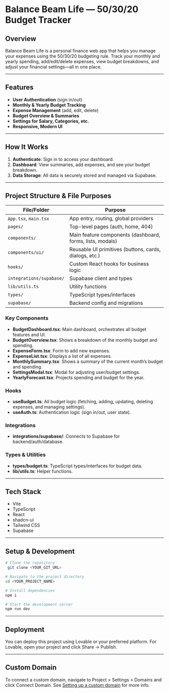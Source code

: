 # Balance Beam Life — 50/30/20 Budget Tracker

## Overview

Balance Beam Life is a personal finance web app that helps you manage your expenses using the 50/30/20 budgeting rule. Track your monthly and yearly spending, add/edit/delete expenses, view budget breakdowns, and adjust your financial settings—all in one place.

---

## Features

- **User Authentication** (sign in/out)
- **Monthly & Yearly Budget Tracking**
- **Expense Management** (add, edit, delete)
- **Budget Overview & Summaries**
- **Settings for Salary, Categories, etc.**
- **Responsive, Modern UI**

---

## How It Works

1. **Authenticate**: Sign in to access your dashboard.
2. **Dashboard**: View summaries, add expenses, and see your budget breakdown.
3. **Data Storage**: All data is securely stored and managed via Supabase.

---

## Project Structure & File Purposes

| File/Folder              | Purpose                                                   |
| ------------------------ | --------------------------------------------------------- |
| `App.tsx`, `main.tsx`    | App entry, routing, global providers                      |
| `pages/`                 | Top-level pages (auth, home, 404)                         |
| `components/`            | Main feature components (dashboard, forms, lists, modals) |
| `components/ui/`         | Reusable UI primitives (buttons, cards, dialogs, etc.)    |
| `hooks/`                 | Custom React hooks for business logic                     |
| `integrations/supabase/` | Supabase client and types                                 |
| `lib/utils.ts`           | Utility functions                                         |
| `types/`                 | TypeScript types/interfaces                               |
| `supabase/`              | Backend config and migrations                             |

### Key Components

- **BudgetDashboard.tsx**: Main dashboard, orchestrates all budget features and UI.
- **BudgetOverview.tsx**: Shows a breakdown of the monthly budget and spending.
- **ExpenseForm.tsx**: Form to add new expenses.
- **ExpenseList.tsx**: Displays a list of all expenses.
- **MonthlySummary.tsx**: Shows a summary of the current month’s budget and spending.
- **SettingsModal.tsx**: Modal for adjusting user/budget settings.
- **YearlyForecast.tsx**: Projects spending and budget for the year.

### Hooks

- **useBudget.ts**: All budget logic (fetching, adding, updating, deleting expenses, and managing settings).
- **useAuth.ts**: Authentication logic (sign in/out, user state).

### Integrations

- **integrations/supabase/**: Connects to Supabase for backend/auth/database.

### Types & Utilities

- **types/budget.ts**: TypeScript types/interfaces for budget data.
- **lib/utils.ts**: Helper functions.

---

## Tech Stack

- Vite
- TypeScript
- React
- shadcn-ui
- Tailwind CSS
- Supabase

---

## Setup & Development

```sh
# Clone the repository
 git clone <YOUR_GIT_URL>

# Navigate to the project directory
cd <YOUR_PROJECT_NAME>

# Install dependencies
npm i

# Start the development server
npm run dev
```

---

## Deployment

You can deploy this project using Lovable or your preferred platform. For Lovable, open your project and click Share -> Publish.

---

## Custom Domain

To connect a custom domain, navigate to Project > Settings > Domains and click Connect Domain. See [Setting up a custom domain](https://docs.lovable.dev/tips-tricks/custom-domain#step-by-step-guide) for more info.
